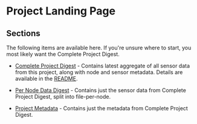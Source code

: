 # Project Landing Page

## Sections

The following items are available here. If you're unsure where to start, you most likely want the Complete Project Digest.

* [Complete Project Digest](digest-aot-chicago.tar.gz) - Contains latest aggregate of all sensor data from this project, along with node and sensor metadata. Details are available in the [README](https://github.com/waggle-sensor/beehive-server/blob/master/publishing-tools/docs/digest-readme.md).

* [Per Node Data Digest](nodedata.tar.gz) - Contains just the sensor data from Complete Project Digest, split into file-per-node.

* [Project Metadata](metadata.tar.gz) - Contains just the metadata from Complete Project Digest.
